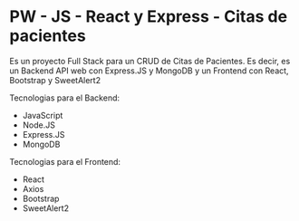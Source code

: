 # PW - JS - React y Express - Citas de pacientes

Es un proyecto Full Stack para un CRUD de Citas de Pacientes. 
Es decir, es un Backend API web con Express.JS y MongoDB y un Frontend con React, Bootstrap y SweetAlert2

Tecnologias para el Backend:
- JavaScript
- Node.JS
- Express.JS
- MongoDB

Tecnologias para el Frontend:
- React
- Axios
- Bootstrap
- SweetAlert2
